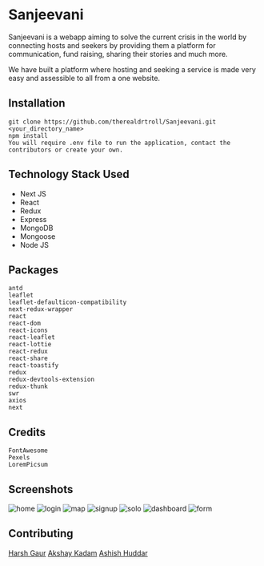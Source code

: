 # Sanjeevani

Sanjeevani is a webapp aiming to solve the current crisis in the world by connecting hosts and seekers by providing them a platform for communication, fund raising, sharing their stories and much more.

We have built a platform where hosting and seeking a service is made very easy and assessible to all from a one website.

## Installation
```
git clone https://github.com/therealdrtroll/Sanjeevani.git <your_directory_name>
npm install
You will require .env file to run the application, contact the contributors or create your own.
```

## Technology Stack Used
* Next JS
* React
* Redux
* Express
* MongoDB
* Mongoose
* Node JS

## Packages
```
antd
leaflet
leaflet-defaulticon-compatibility
next-redux-wrapper
react
react-dom
react-icons
react-leaflet
react-lottie
react-redux
react-share
react-toastify
redux
redux-devtools-extension
redux-thunk
swr
axios
next
```

## Credits
```
FontAwesome
Pexels
LoremPicsum
```

## Screenshots
 
![home](https://user-images.githubusercontent.com/39058941/115980813-38744000-a5ad-11eb-84ee-11823f9dad9f.png)
![login](https://user-images.githubusercontent.com/39058941/115980814-3a3e0380-a5ad-11eb-9e49-584a7c140f8b.png)
![map](https://user-images.githubusercontent.com/39058941/115980815-3ad69a00-a5ad-11eb-8e25-2a30ca78189a.png)
![signup](https://user-images.githubusercontent.com/39058941/115980816-3b6f3080-a5ad-11eb-9825-c78828e8beff.png)
![solo](https://user-images.githubusercontent.com/39058941/115980817-3c07c700-a5ad-11eb-8b94-65d67528ebb2.png)
![dashboard](https://user-images.githubusercontent.com/39058941/115980818-3ca05d80-a5ad-11eb-8196-b7fac8531eee.png)
![form](https://user-images.githubusercontent.com/39058941/115980819-3d38f400-a5ad-11eb-9548-a526d7811657.png)


## Contributing
[Harsh Gaur](https://github.com/iharshgaur)
[Akshay Kadam](https://github.com/therealdrtroll)
[Ashish Huddar](https://github.com/ashish921998)

